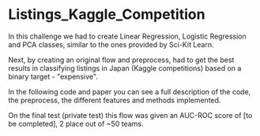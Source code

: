 # Listings_Kaggle_Competition

In this challenge we had to create Linear Regression, Logistic Regression and PCA classes, similar to the ones provided by Sci-Kit Learn.

Next, by creating an original flow and preprocess, had to get the best results in classifying listings in Japan (Kaggle competitions) based on a binary target - "expensive".

In the following code and paper you can see a full description of the code, the preprocess, the different features and methods implemented.

On the final test (private test) this flow was given an AUC-ROC score of [to be completed], 2 place out of ~50 teams.

